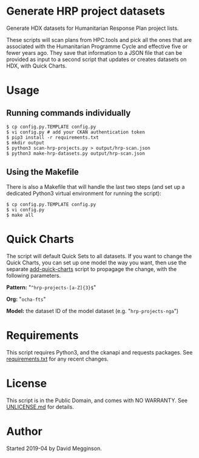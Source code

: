 Generate HRP project datasets
=============================

Generate HDX datasets for Humanitarian Response Plan project lists.

These scripts will scan plans from HPC.tools and pick all the ones
that are associated with the Humanitarian Programme Cycle and
effective five or fewer years ago. They save that information to a
JSON file that can be provided as input to a second script that
updates or creates datasets on HDX, with Quick Charts.


# Usage

## Running commands individually

    $ cp config.py.TEMPLATE config.py
    $ vi config.py # add your CKAN authentication token
    $ pip3 install -r requirements.txt
    $ mkdir output
    $ python3 scan-hrp-projects.py > output/hrp-scan.json
    $ python3 make-hrp-datasets.py output/hrp-scan.json
    
## Using the Makefile

There is also a Makefile that will handle the last two steps (and set
up a dedicated Python3 virtual environment for running the script):

    $ cp config.py.TEMPLATE config.py
    $ vi config.py
    $ make all


# Quick Charts

The script will default Quick Sets to all datasets. If you want to
change the Quick Charts, you can set up one model the way you want,
then use the separate
[add-quick-charts](https://github.com/OCHA-DAP/add-quick-charts)
script to propagage the change, with the following parameters.

**Pattern:** "``^hrp-projects-[a-Z]{3}$``"

**Org:** "``ocha-fts``"

**Model:** the dataset ID of the model dataset (e.g. "``hrp-projects-nga``")


# Requirements

This script requires Python3, and the ckanapi and requests
packages. See [requirements.txt](requirements.txt) for any recent changes.


# License

This script is in the Public Domain, and comes with NO WARRANTY. See
[UNLICENSE.md](UNLICENSE.md) for details.


# Author

Started 2019-04 by David Megginson.
